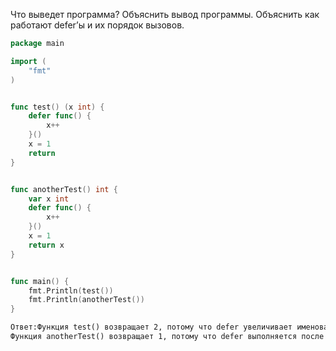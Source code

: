 Что выведет программа? Объяснить вывод программы. Объяснить как работают defer’ы и их порядок вызовов.

```go
package main

import (
	"fmt"
)


func test() (x int) {
	defer func() {
		x++
	}()
	x = 1
	return
}


func anotherTest() int {
	var x int
	defer func() {
		x++
	}()
	x = 1
	return x
}


func main() {
	fmt.Println(test())
	fmt.Println(anotherTest())
}
```

```md
Ответ:Функция test() возвращает 2, потому что defer увеличивает именованную переменную результата x перед тем, как функция фактически вернет значение.
Функция anotherTest() возвращает 1, потому что defer выполняется после того, как значение x уже скопировано для возврата, и x не является именованной переменной результата.

```
